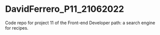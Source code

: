 # DavidFerrero_P11_21062022
Code repo for project 11 of the Front-end Developer path: a search engine for recipes.
